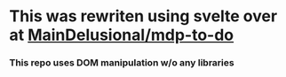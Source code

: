 # This was rewriten using svelte over at [MainDelusional/mdp-to-do](https://github.com/MainDelusional/mdp-to-do)
### This repo uses DOM manipulation w/o any libraries
